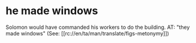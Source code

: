 # he made windows

Solomon would have commanded his workers to do the building. AT: "they made windows" (See: [[rc://en/ta/man/translate/figs-metonymy]])

